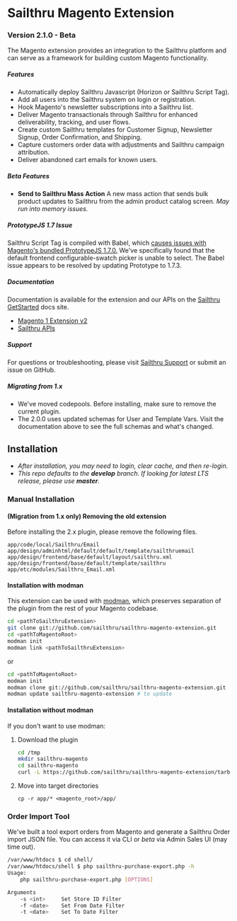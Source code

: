 # Sailthru Magento Extension
### Version 2.1.0 - Beta

The Magento extension provides an integration to the Sailthru platform and can serve as a framework for building custom Magento functionality. 

##### Features
- Automatically deploy Sailthru Javascript (Horizon or Sailthru Script Tag).
- Add all users into the Sailthru system on login or registration.
- Hook Magento's newsletter subscriptions into a Sailthru list.
- Deliver Magento transactionals through Sailthru for enhanced deliverability, tracking, and user flows.
- Create custom Sailthru templates for Customer Signup, Newsletter Signup, Order Confirmation, and Shipping.
- Capture customers order data with adjustments and Sailthru campaign attribution.
- Deliver abandoned cart emails for known users.

##### Beta Features
- **Send to Sailthru Mass Action**
    A new mass action that sends bulk product updates to Sailthru from the admin product catalog screen.
    *May run into memory issues.*

##### PrototypeJS 1.7 Issue
Sailthru Script Tag is compiled with Babel, which [causes issues with Magento's bundled PrototypeJS 1.7.0.][1] We've specifically found that the default frontend configurable-swatch picker is unable to select. The Babel issue appears to be resolved by updating Prototype to 1.7.3.

##### Documentation
Documentation is available for the extension and our APIs on the [Sailthru GetStarted][2] docs site.
* [Magento 1 Extension v2][3]
* [Sailthru APIs][4]

##### Support
For questions or troubleshooting, please visit [Sailthru Support][5] or submit an issue on GitHub.

##### Migrating from 1.x
* We've moved codepools. Before installing, make sure to remove the current plugin.
* The 2.0.0 uses updated schemas for User and Template Vars. Visit the documentation above to see the full schemas and what's changed.

## Installation 
* *After installation, you may need to login, clear cache, and then re-login.*
* *This repo defaults to the **develop** branch. If looking for latest LTS release, please use **master**.*

### Manual Installation

#### (Migration from 1.x only) Removing the old extension
Before installing the 2.x plugin, please remove the following files.
```
app/code/local/Sailthru/Email
app/design/adminhtml/default/default/template/sailthruemail
app/design/frontend/base/default/layout/sailthru.xml
app/design/frontend/base/default/template/sailthru
app/etc/modules/Sailthru_Email.xml
```

#### Installation with modman
This extension can be used with [modman][6], which preserves separation of the plugin from the rest of your Magento codebase.


```bash
cd <pathToSailthruExtension>
git clone git://github.com/sailthru/sailthru-magento-extension.git 
cd <pathToMagentoRoot>
modman init
modman link <pathToSailthruExtension>
```
or 
```bash
cd <pathToMagentoRoot>
modman init
modman clone git://github.com/sailthru/sailthru-magento-extension.git 
modman update sailthru-magento-extension # to update
```

#### Installation without modman
If you don't want to use modman:
1. Download the plugin
    ```bash
    cd /tmp
    mkdir sailthru-magento
    cd sailthru-magento
    curl -L https://github.com/sailthru/sailthru-magento-extension/tarball/<selected_branch> | tar zx --strip-components 1
    ```

2. Move into target directories
    ```
    cp -r app/* <magento_root>/app/
    ```
    
    
### Order Import Tool
We've built a tool export orders from Magento and generate a Sailthru
Order import JSON file. You can access it via CLI or *beta* via Admin Sales UI (may time out).

```bash
/var/www/htdocs $ cd shell/
/var/www/htdocs/shell $ php sailthru-purchase-export.php -h
Usage:
    php sailthru-purchase-export.php [OPTIONS]

Arguments
    -s <int>     Set Store ID Filter
    -f <date>    Set From Date Filter
    -t <date>    Set To Date Filter

```
    
[1]: https://github.com/babel/babel/issues/5518
[2]: https://getstarted.sailthru.com/
[3]: https://getstarted.sailthru.com/integrations/magento/magento-1-extension-v2/
[4]: https://getstarted.sailthru.com/developers/api-basics/introduction/
[5]: https://sailthru.zendesk.com/hc/en-us
[6]: https://github.com/colinmollenhour/modman


